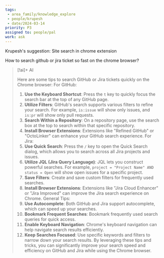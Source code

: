 ```yaml
---
tags:
 - area_family/knowledge_explore
 - people/krupesh
 - date/2024-03-14
priority: P3
assigned to: people/pal
work: ask 
---
```


Krupesh's suggestion: Site search in chrome extension 

How to search github or jira ticket so fast on the chrome browser?
> [!ai]+ AI
>
> Here are some tips to search GitHub or Jira tickets quickly on the Chrome browser:
> For GitHub:
> 1. **Use the Keyboard Shortcut**: Press the `t` key to quickly focus the search bar at the top of any GitHub page.
> 2. **Utilize Filters**: GitHub's search supports various filters to refine your search. For example, `is:issue` will show only issues, and `is:pr` will show only pull requests.
> 3. **Search Within a Repository**: On a repository page, use the search box at the top to search within that specific repository.
> 4. **Install Browser Extensions**: Extensions like "Refined GitHub" or "OctoLinker" can enhance your GitHub search experience.
> For Jira:
> 1. **Use Quick Search**: Press the `/` key to open the Quick Search dialog, which allows you to search across all Jira projects and issues.
> 2. **Utilize JQL (Jira Query Language)**: JQL lets you construct powerful searches. For example, `project = "Project Name" AND status = Open` will show open issues for a specific project.
> 3. **Save Filters**: Create and save custom filters for frequently used searches.
> 4. **Install Browser Extensions**: Extensions like "Jira Cloud Enhancer" or "Jira Improved" can improve the Jira search experience on Chrome.
> General Tips:
> 1. **Use Autocomplete**: Both GitHub and Jira support autocomplete, which can speed up your searches.
> 2. **Bookmark Frequent Searches**: Bookmark frequently used search queries for quick access.
> 3. **Enable Keyboard Navigation**: Chrome's keyboard navigation can help navigate search results efficiently.
> 4. **Keep Searches Focused**: Use specific keywords and filters to narrow down your search results.
> By leveraging these tips and tricks, you can significantly improve your search speed and efficiency on GitHub and Jira while using the Chrome browser.
